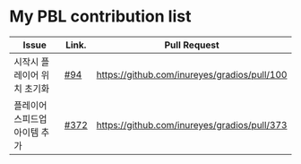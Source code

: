 My PBL contribution list
========================

| Issue                    | Link.   | Pull Request |
|--------------------------|---------|--------------|
| 시작시 플레이어 위치 초기화    | [#94](https://github.com/inureyes/gradios/issues/94) | https://github.com/inureyes/gradios/pull/100 |
| 플레이어 스피드업 아이템 추가    | [#372](https://github.com/inureyes/gradios/issues/372) | https://github.com/inureyes/gradios/pull/373 |